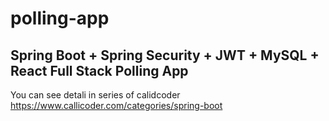 # polling-app
## Spring Boot + Spring Security + JWT + MySQL + React Full Stack Polling App
You can see detali in series of calidcoder https://www.callicoder.com/categories/spring-boot
